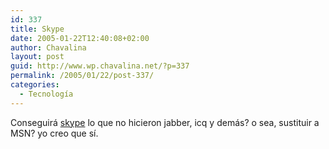 ```yaml
---
id: 337
title: Skype
date: 2005-01-22T12:40:08+02:00
author: Chavalina
layout: post
guid: http://www.wp.chavalina.net/?p=337
permalink: /2005/01/22/post-337/
categories:
  - Tecnología
---
```

Conseguirá <a href="http://www.skype.com" target="_blank">skype</a> lo que no hicieron jabber, icq y demás? o sea, sustituir a MSN? yo creo que s&iacute;.